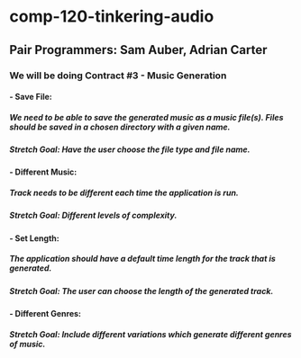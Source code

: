# comp-120-tinkering-audio
## Pair Programmers: Sam Auber, Adrian Carter
### We will be doing Contract #3 - Music Generation
####  - Save File:
##### We need to be able to save the generated music as a music file(s). Files should be saved in a chosen directory with a given name.
##### Stretch Goal: Have the user choose the file type and file name.

####  - Different Music:
##### Track needs to be different each time the application is run.
##### Stretch Goal: Different levels of complexity.

####  - Set Length:
##### The application should have a default time length for the track that is generated.
##### Stretch Goal: The user can choose the length of the generated track.

####  - Different Genres:
##### Stretch Goal: Include different variations which generate different genres of music.